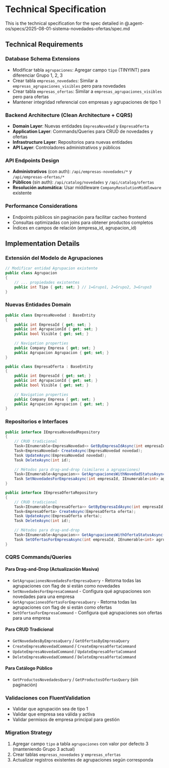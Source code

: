 # Technical Specification

This is the technical specification for the spec detailed in @.agent-os/specs/2025-08-01-sistema-novedades-ofertas/spec.md

## Technical Requirements

### Database Schema Extensions
- Modificar tabla `agrupaciones`: Agregar campo `tipo` (TINYINT) para diferenciar Grupo 1, 2, 3
- Crear tabla `empresas_novedades`: Similar a `empresas_agrupaciones_visibles` pero para novedades
- Crear tabla `empresas_ofertas`: Similar a `empresas_agrupaciones_visibles` pero para ofertas
- Mantener integridad referencial con empresas y agrupaciones de tipo 1

### Backend Architecture (Clean Architecture + CQRS)
- **Domain Layer**: Nuevas entidades `EmpresaNovedad` y `EmpresaOferta`
- **Application Layer**: Commands/Queries para CRUD de novedades y ofertas
- **Infrastructure Layer**: Repositorios para nuevas entidades
- **API Layer**: Controladores administrativos y públicos

### API Endpoints Design
- **Administrativos** (con auth): `/api/empresas-novedades/*` y `/api/empresas-ofertas/*`
- **Públicos** (sin auth): `/api/catalog/novedades` y `/api/catalog/ofertas`
- **Resolución automática**: Usar middleware `CompanyResolutionMiddleware` existente

### Performance Considerations
- Endpoints públicos sin paginación para facilitar cacheo frontend
- Consultas optimizadas con joins para obtener productos completos
- Índices en campos de relación (empresa_id, agrupacion_id)

## Implementation Details

### Extensión del Modelo de Agrupaciones
```csharp
// Modificar entidad Agrupacion existente
public class Agrupacion 
{
    // ... propiedades existentes
    public int Tipo { get; set; } // 1=Grupo1, 2=Grupo2, 3=Grupo3
}
```

### Nuevas Entidades Domain
```csharp
public class EmpresaNovedad : BaseEntity
{
    public int EmpresaId { get; set; }
    public int AgrupacionId { get; set; }
    public bool Visible { get; set; }
    
    // Navigation properties
    public Company Empresa { get; set; }
    public Agrupacion Agrupacion { get; set; }
}

public class EmpresaOferta : BaseEntity
{
    public int EmpresaId { get; set; }
    public int AgrupacionId { get; set; }
    public bool Visible { get; set; }
    
    // Navigation properties
    public Company Empresa { get; set; }
    public Agrupacion Agrupacion { get; set; }
}
```

### Repositorios e Interfaces
```csharp
public interface IEmpresaNovedadRepository
{
    // CRUD tradicional
    Task<IEnumerable<EmpresaNovedad>> GetByEmpresaIdAsync(int empresaId);
    Task<EmpresaNovedad> CreateAsync(EmpresaNovedad novedad);
    Task UpdateAsync(EmpresaNovedad novedad);
    Task DeleteAsync(int id);
    
    // Métodos para drag-and-drop (similares a agrupaciones)
    Task<IEnumerable<Agrupacion>> GetAgrupacionesWithNovedadStatusAsync(int empresaId);
    Task SetNovedadesForEmpresaAsync(int empresaId, IEnumerable<int> agrupacionesIds);
}

public interface IEmpresaOfertaRepository
{
    // CRUD tradicional
    Task<IEnumerable<EmpresaOferta>> GetByEmpresaIdAsync(int empresaId);
    Task<EmpresaOferta> CreateAsync(EmpresaOferta oferta);
    Task UpdateAsync(EmpresaOferta oferta);
    Task DeleteAsync(int id);
    
    // Métodos para drag-and-drop
    Task<IEnumerable<Agrupacion>> GetAgrupacionesWithOfertaStatusAsync(int empresaId);
    Task SetOfertasForEmpresaAsync(int empresaId, IEnumerable<int> agrupacionesIds);
}
```

### CQRS Commands/Queries

#### Para Drag-and-Drop (Actualización Masiva)
- `GetAgrupacionesNovedadesForEmpresaQuery` - Retorna todas las agrupaciones con flag de si están como novedades
- `SetNovedadesForEmpresaCommand` - Configura qué agrupaciones son novedades para una empresa
- `GetAgrupacionesOfertasForEmpresaQuery` - Retorna todas las agrupaciones con flag de si están como ofertas  
- `SetOfertasForEmpresaCommand` - Configura qué agrupaciones son ofertas para una empresa

#### Para CRUD Tradicional
- `GetNovedadesByEmpresaQuery` / `GetOfertasByEmpresaQuery`
- `CreateEmpresaNovedadCommand` / `CreateEmpresaOfertaCommand`
- `UpdateEmpresaNovedadCommand` / `UpdateEmpresaOfertaCommand`
- `DeleteEmpresaNovedadCommand` / `DeleteEmpresaOfertaCommand`

#### Para Catálogo Público
- `GetProductosNovedadesQuery` / `GetProductosOfertasQuery` (sin paginación)

### Validaciones con FluentValidation
- Validar que agrupación sea de tipo 1
- Validar que empresa sea válida y activa
- Validar permisos de empresa principal para gestión

### Migration Strategy
1. Agregar campo `tipo` a tabla `agrupaciones` con valor por defecto 3 (manteniendo Grupo 3 actual)
2. Crear tablas `empresas_novedades` y `empresas_ofertas`
3. Actualizar registros existentes de agrupaciones según corresponda